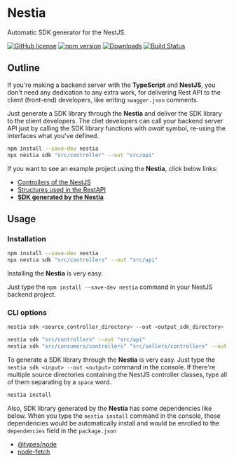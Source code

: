 # Nestia
Automatic SDK generator for the NestJS.

[![GitHub license](https://img.shields.io/badge/license-MIT-blue.svg)](https://github.com/samchon/nestia/blob/master/LICENSE)
[![npm version](https://badge.fury.io/js/nestia.svg)](https://www.npmjs.com/package/nestia)
[![Downloads](https://img.shields.io/npm/dm/nestia.svg)](https://www.npmjs.com/package/nestia)
[![Build Status](https://github.com/samchon/nestia/workflows/build/badge.svg)](https://github.com/samchon/nestia/actions?query=workflow%3Abuild)

## Outline
If you're making a backend server with the **TypeScript** and **NestJS**, you don't need any dedication to any extra work, for delivering Rest API to the client (front-end) developers, like writing `swagger.json` comments.

Just generate a SDK library through the **Nestia** and deliver the SDK library to the client developers. The cliet developers can call your backend server API just by calling the SDK library functions with *await* symbol, re-using the interfaces what you've defined.

```bash
npm install --save-dev nestia
npx nestia sdk "src/controller" --out "src/api"
```

If you want to see an example project using the **Nestia**, click below links:

  - [Controllers of the NestJS](https://github1s.com/samchon/nestia/tree/master/src/test/controllers)
  - [Structures used in the RestAPI](https://github1s.com/samchon/nestia/tree/master/api/structures)
  - [**SDK generated by the Nestia**](https://github1s.com/samchon/nestia/tree/master/api)




## Usage
### Installation
```bash
npm install --save-dev nestia
npx nestia sdk "src/controllers" --out "src/api"
```

Installing the **Nestia** is very easy.

Just type the `npm install --save-dev nestia` command in your NestJS backend project.

### CLI options
```bash
nestia sdk <source_controller_directory> --out <output_sdk_directory>

nestia sdk "src/controllers" --out "src/api"
nestia sdk "src/consumers/controllers" "src/sellers/controllers" --out "src/api
```

To generate a SDK library through the **Nestia** is very easy. Just type the `nestia sdk <input> --out <output>` command in the console. If there're multiple source directories containing the NestJS controller classes, type all of them separating by a `space` word.


```bash
nestia install
```

Also, SDK library generated by the **Nestia** has some dependencies like below. When you type the `nestia install` command in the console, those dependencies would be automatically install and would be enrolled to the `dependencies` field in the `package.json`

  - [@types/node](https://github.com/DefinitelyTyped/DefinitelyTyped/tree/master/types/node)
  - [node-fetch](https://github.com/node-fetch/node-fetch)